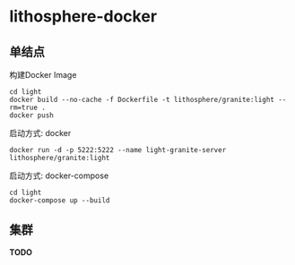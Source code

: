 # lithosphere-docker

## 单结点

构建Docker Image

```
cd light
docker build --no-cache -f Dockerfile -t lithosphere/granite:light --rm=true .
docker push
```

启动方式: docker

```
docker run -d -p 5222:5222 --name light-granite-server lithosphere/granite:light
```

启动方式: docker-compose

```
cd light
docker-compose up --build
```


## 集群

**TODO**